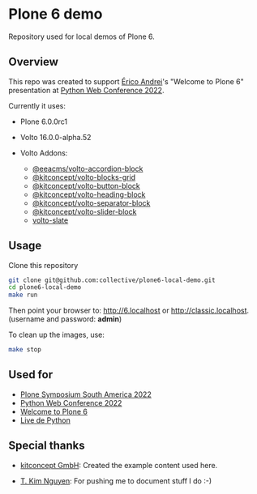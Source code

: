 # Plone 6 demo

Repository used for local demos of Plone 6.

## Overview

This repo was created to support [Érico Andrei](https://github.com/ericof)'s "Welcome to Plone 6" presentation at [Python Web Conference 2022](https://2022.pythonwebconf.com/presentations/welcome-to-plone-6).

Currently it uses:

* Plone 6.0.0rc1
* Volto 16.0.0-alpha.52
* Volto Addons:

    * [@eeacms/volto-accordion-block](https://www.npmjs.com/package/@eeacms/volto-accordion-block)
    * [@kitconcept/volto-blocks-grid](https://www.npmjs.com/package/@kitconcept/volto-blocks-grid)
    * [@kitconcept/volto-button-block](https://www.npmjs.com/package/@kitconcept/volto-button-block)
    * [@kitconcept/volto-heading-block](https://www.npmjs.com/package/@kitconcept/volto-heading-block)
    * [@kitconcept/volto-separator-block](https://www.npmjs.com/package/@kitconcept/volto-separator-block)
    * [@kitconcept/volto-slider-block](https://www.npmjs.com/package/@kitconcept/volto-slider-block)
    * [volto-slate](https://www.npmjs.com/package/volto-slate)


## Usage

Clone this repository

```bash
git clone git@github.com:collective/plone6-local-demo.git
cd plone6-local-demo
make run
```

Then point your browser to: http://6.localhost or http://classic.localhost. (username and password: **admin**)

To clean up the images, use:


```bash
make stop
```

## Used for

* [Plone Symposium South America 2022](https://plone.org.br/eventos/2022/plone-symposium-south-america-2022)
* [Python Web Conference 2022](https://2022.pythonwebconf.com/presentations/welcome-to-plone-6)
* [Welcome to Plone 6](https://www.youtube.com/watch?v=16JZPRnkZ9w)
* [Live de Python](https://www.youtube.com/watch?v=CcYqwUfp6UQ)


## Special thanks

* [kitconcept GmbH](https://kitconcept.com): Created the example content used here.

* [T. Kim Nguyen](https://github.com/tkimnguyen): For pushing me to document stuff I do :-)
